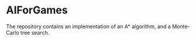# AIForGames
The repository contains an implementation of an A* algorithm, and a Monte-Carlo tree search.
